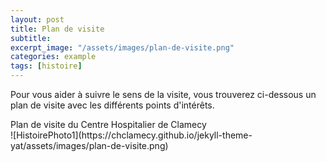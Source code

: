```yaml
---
layout: post
title: Plan de visite
subtitle:
excerpt_image: "/assets/images/plan-de-visite.png"
categories: example
tags: [histoire]
---
```


Pour vous aider à suivre le sens de la visite, vous trouverez ci-dessous un plan de visite avec les différents points d'intérêts.

<figcaption>Plan de visite du Centre Hospitalier de Clamecy</figcaption>
![HistoirePhoto1](https://chclamecy.github.io/jekyll-theme-yat/assets/images/plan-de-visite.png)


